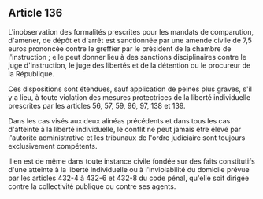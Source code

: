 Article 136
----
L'inobservation des formalités prescrites pour les mandats de comparution,
d'amener, de dépôt et d'arrêt est sanctionnée par une amende civile de 7,5 euros
prononcée contre le greffier par le président de la chambre de l'instruction ;
elle peut donner lieu à des sanctions disciplinaires contre le juge
d'instruction, le juge des libertés et de la détention ou le procureur de la
République.

Ces dispositions sont étendues, sauf application de peines plus graves, s'il y a
lieu, à toute violation des mesures protectrices de la liberté individuelle
prescrites par les articles 56, 57, 59, 96, 97, 138 et 139.

Dans les cas visés aux deux alinéas précédents et dans tous les cas d'atteinte à
la liberté individuelle, le conflit ne peut jamais être élevé par l'autorité
administrative et les tribunaux de l'ordre judiciaire sont toujours
exclusivement compétents.

Il en est de même dans toute instance civile fondée sur des faits constitutifs
d'une atteinte à la liberté individuelle ou à l'inviolabilité du domicile prévue
par les articles 432-4 à 432-6 et 432-8 du code pénal, qu'elle soit dirigée
contre la collectivité publique ou contre ses agents.
